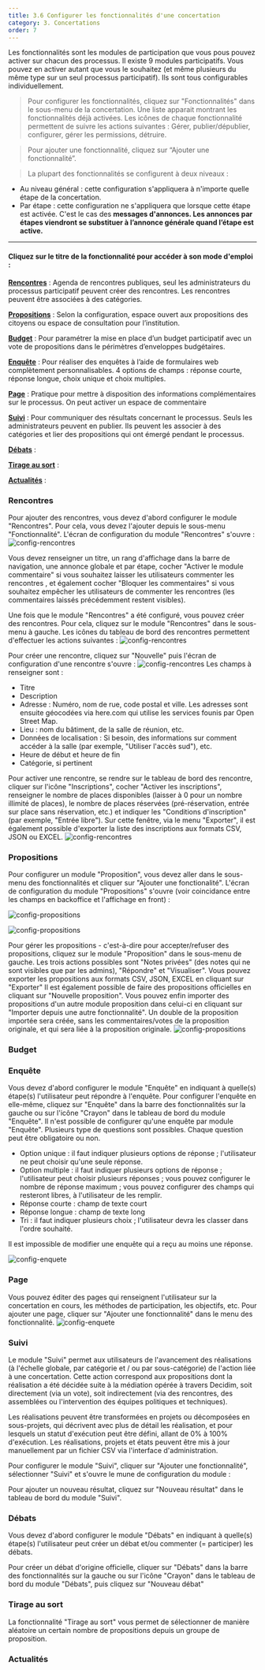 ```yaml
---
title: 3.6 Configurer les fonctionnalités d'une concertation
category: 3. Concertations
order: 7
---
```


Les fonctionnalités sont les modules de participation que vous pous pouvez activer sur chacun des processus. Il existe 9 modules participatifs. Vous pouvez en activer autant que vous le souhaitez (et même plusieurs du même type sur un seul processus participatif). Ils sont tous configurables individuellement.


> Pour configurer les fonctionnalités, cliquez sur "Fonctionnalités" dans le sous-menu de la concertation. Une liste apparait montrant les fonctionnalités déjà activées. Les icônes de chaque fonctionnalité permettent de suivre les actions suivantes : Gérer, publier/dépublier, configurer, gérer les permissions, détruire.

> Pour ajouter une fonctionnalité, cliquez sur “Ajouter une fonctionnalité”.

> La plupart des fonctionnalités se configurent à deux niveaux :
- Au niveau général : cette configuration s'appliquera à n'importe quelle étape de la concertation.
- Par étape : cette configuration ne s'appliquera que lorsque cette étape est activée. C'est le cas des **messages d'annonces. Les annonces par étapes viendront se substituer à l’annonce générale quand l’étape est active.**


___

#### Cliquez sur le titre de la fonctionnalité pour accéder à son mode d'emploi :

**[Rencontres](#rencontres)** : Agenda de rencontres publiques, seul les administrateurs du processus participatif peuvent créer des rencontres. Les rencontres peuvent être associées à des catégories.

**[Propositions](#propositions)** : Selon la configuration, espace ouvert aux propositions des citoyens ou espace de consultation pour l’institution.

**[Budget](#budget)** : Pour paramétrer la mise en place d’un budget participatif avec un vote de propositions dans le périmètres d’enveloppes budgétaires.

**[Enquête](#enquete)** : Pour réaliser des enquêtes à l’aide de formulaires web complètement personnalisables. 4 options de champs : réponse courte, réponse longue, choix unique et choix multiples.

**[Page](#page)** : Pratique pour mettre à disposition des informations complémentaires sur le processus. On peut activer un espace de commentaire

**[Suivi](#suivi)** : Pour communiquer des résultats concernant le processus. Seuls les administrateurs peuvent en publier. Ils peuvent les associer à des catégories et lier des propositions qui ont émergé pendant le processus.

**[Débats](#debats)** :

**[Tirage au sort](#tirage-au-sort)** :

**[Actualités](#actualites)** :



### Rencontres

Pour ajouter des rencontres, vous devez d'abord configurer le module "Rencontres". Pour cela, vous devez l'ajouter depuis le sous-menu "Fonctionnalité". L'écran de configuration du module "Rencontres" s'ouvre :
![config-rencontres]({{site.baseurl}}/uploads/3-6-4-back-config-rencontres.png)

Vous devez renseigner un titre, un rang d'affichage dans la barre de navigation, une annonce globale et par étape, cocher "Activer le module commentaire" si vous souhaitez laisser les utilisateurs commenter les rencontres , et également cocher "Bloquer les commentaires" si vous souhaitez empêcher les utilisateurs de commenter les rencontres (les commentaires laissés précédemment restent visibles).

Une fois que le module "Rencontres" a été configuré, vous pouvez créer des rencontres.
Pour cela, cliquez sur le module "Rencontres" dans le sous-menu à gauche.
Les icônes du tableau de bord des rencontres permettent d'effectuer les actions suivantes :
![config-rencontres]({{site.baseurl}}/uploads/3-6-5-dashboard-rencontre.png)

Pour créer une rencontre, cliquez sur "Nouvelle" puis l'écran de configuration d'une rencontre s'ouvre :
![config-rencontres]({{site.baseurl}}/uploads/3-6-6-back-creation-rencontre.png)
Les champs à renseigner sont :
- Titre
- Description
- Adresse : Numéro, nom de rue, code postal et ville. Les adresses sont ensuite géocodées via here.com qui utilise les services founis par Open Street Map.
- Lieu : nom du bâtiment, de la salle de réunion, etc.
- Données de localisation : Si besoin, des informations sur comment accéder à la salle (par exemple, "Utiliser l'accès sud"), etc.
- Heure de début et heure de fin
- Catégorie, si pertinent

Pour activer une rencontre, se rendre sur le tableau de bord des rencontre, cliquer sur l'icône "Inscriptions", cocher "Activer les inscriptions", renseigner le nombre de places disponibles (laisser à 0 pour un nombre illimité de places), le nombre de places réservées (pré-réservation, entrée sur place sans réservation, etc.) et indiquer les "Conditions d'inscription" (par exemple, "Entrée libre").
Sur cette fenêtre, via le menu "Exporter", il est également possible d'exporter la liste des inscriptions aux formats CSV, JSON ou EXCEL.
![config-rencontres]({{site.baseurl}}/uploads/3-6-9-back-config-inscription.png)


### Propositions

Pour configurer un module "Proposition", vous devez aller dans le sous-menu des fonctionnalités et cliquer sur "Ajouter une fonctionalité". L'écran de configuration du module "Propositions" s'ouvre (voir coincidance entre les champs en backoffice et l'affichage en front) :

![config-propositions]({{site.baseurl}}/uploads/3-6-1-back-config-prop.png)

![config-propositions]({{site.baseurl}}/uploads/3-6-2-front-config-prop.png)

Pour gérer les propositions - c'est-à-dire pour accepter/refuser des propositions, cliquez sur le module "Proposition" dans le sous-menu de gauche. Les trois actions possibles sont "Notes privées" (des notes qui ne sont visibles que par les admins), "Répondre" et "Visualiser".
Vous pouvez exporter les propositions aux formats CSV, JSON, EXCEL en cliquant sur "Exporter"
Il est également possible de faire des propositions officielles en cliquant sur "Nouvelle proposition".
Vous pouvez enfin importer des propositions d'un autre module proposition dans celui-ci en cliquant sur "Importer depuis une autre fonctionnalité". Un double de la proposition importée sera créée, sans les commentaires/votes de la proposition originale, et qui sera liée à la proposition originale.
![config-propositions]({{site.baseurl}}/uploads/3-6-3-back-gestion-prop.png)

### Budget

### Enquête

Vous devez d'abord configurer le module "Enquête" en indiquant à quelle(s) étape(s) l'utilisateur peut répondre à l'enquête.
Pour configurer l'enquête en elle-même, cliquez sur "Enquête" dans la barre des fonctionnalités sur la gauche ou sur l'icône "Crayon" dans le tableau de bord du module "Enquête".
Il n'est possible de configurer qu'une enquête par module "Enquête".
Plusieurs type de questions sont possibles. Chaque question peut être obligatoire ou non.
- Option unique : il faut indiquer plusieurs options de réponse ; l'utilisateur ne peut choisir qu'une seule réponse.
- Option multiple : il faut indiquer plusieurs options de réponse ; l'utilisateur peut choisir plusieurs réponses ; vous pouvez configurer le nombre de réponse maximum ; vous pouvez configurer des champs qui resteront libres, à l'utilisateur de les remplir.
- Réponse courte : champ de texte court
- Réponse longue : champ de texte long
- Tri : il faut indiquer plusieurs choix ; l'utilisateur devra les classer dans l'ordre souhaité.

Il est impossible de modifier une enquête qui a reçu au moins une réponse.

![config-enquete]({{site.baseurl}}/uploads/3-6-7-back-config-enquete.png)


### Page

Vous pouvez éditer des pages qui renseignent l'utilisateur sur la concertation en cours, les méthodes de participation, les objectifs, etc.
Pour ajouter une page, cliquer sur "Ajouter une fonctionnalité" dans le menu des fonctionnalité.
![config-enquete]({{site.baseurl}}/uploads/3-6-8-back-config-page.png)

### Suivi

Le module "Suivi" permet aux utilisateurs de l'avancement des réalisations (à l'échelle globale, par catégorie et / ou par sous-catégorie) de l'action liée à une concertation. Cette action correspond aux propositions dont la réalisation a été décidée suite à la médiation opérée à travers Decidim, soit directement (via un vote), soit indirectement (via des rencontres, des assemblées ou l'intervention des équipes politiques et techniques).

Les réalisations peuvent être transformées en projets ou décomposées en sous-projets, qui décrivent avec plus de détail les réalisation, et pour lesquels un statut d'exécution peut être défini, allant de 0% à 100% d'exécution. Les réalisations, projets et états peuvent être mis à jour manuellement par un fichier CSV via l'interface d'administration.

Pour configurer le module "Suivi", cliquer sur "Ajouter une fonctionnalité", sélectionner "Suivi" et s'ouvre le mune de configuration du module :

Pour ajouter un nouveau résultat, cliquez sur "Nouveau résultat" dans le tableau de bord du module "Suivi".

### Débats

Vous devez d'abord configurer le module "Débats" en indiquant à quelle(s) étape(s) l'utilisateur peut créer un débat et/ou commenter (= participer) les débats.

Pour créer un débat d'origine officielle, cliquer sur "Débats" dans la barre des fonctionnalités sur la gauche ou sur l'icône "Crayon" dans le tableau de bord du module "Débats", puis cliquez sur "Nouveau débat"



### Tirage au sort

La fonctionnalité "Tirage au sort" vous permet de sélectionner de manière aléatoire un certain nombre de propositions depuis un groupe de proposition.

### Actualités
